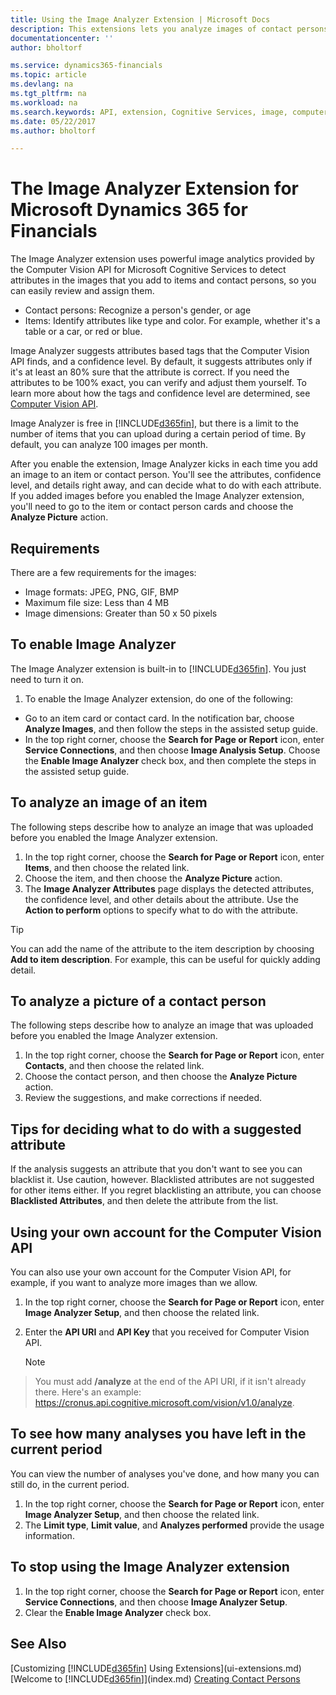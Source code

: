 ```yaml
---
title: Using the Image Analyzer Extension | Microsoft Docs
description: This extensions lets you analyze images of contact persons and items to find attributes, so you can quickly assign them in Financials.
documentationcenter: ''
author: bholtorf

ms.service: dynamics365-financials
ms.topic: article
ms.devlang: na
ms.tgt_pltfrm: na
ms.workload: na
ms.search.keywords: API, extension, Cognitive Services, image, computer vision, attribute, tag, recognition
ms.date: 05/22/2017
ms.author: bholtorf

---
```


# The Image Analyzer Extension for Microsoft Dynamics 365 for Financials
The Image Analyzer extension uses powerful image analytics provided by the Computer Vision API for Microsoft Cognitive Services to detect attributes in the images that you add to items and contact persons, so you can easily review and assign them. 
  
* Contact persons: Recognize a person's gender, or age  
* Items: Identify attributes like type and color. For example, whether it's a table or a car, or red or blue.  
  
Image Analyzer suggests attributes based tags that the Computer Vision API finds, and a confidence level. By default, it suggests attributes only if it's at least an 80% sure that the attribute is correct. If you need the attributes to be 100% exact, you can verify and adjust them yourself. To learn more about how the tags and confidence level are determined, see [Computer Vision API](https://azure.microsoft.com/en-us/services/cognitive-services/computer-vision/). 

Image Analyzer is free in [!INCLUDE[d365fin](includes/d365fin_md.md)], but there is a limit to the number of items that you can upload during a certain period of time. By default, you can analyze 100 images per month.

After you enable the extension, Image Analyzer kicks in each time you add an image to an item or contact person. You'll see the attributes, confidence level, and details right away, and can decide what to do with each attribute. If you added images before you enabled the Image Analyzer extension, you'll need to go to the item or contact person cards and choose the **Analyze Picture** action.   

## Requirements
There are a few requirements for the images:

* Image formats: JPEG, PNG, GIF, BMP
* Maximum file size: Less than 4 MB
* Image dimensions: Greater than 50 x 50 pixels

## To enable Image Analyzer
The Image Analyzer extension is built-in to [!INCLUDE[d365fin](includes/d365fin_md.md)]. You just need to turn it on.

1. To enable the Image Analyzer extension, do one of the following:
  
* Go to an item card or contact card. In the notification bar, choose **Analyze Images**, and then follow the steps in the assisted setup guide.  
* In the top right corner, choose the **Search for Page or Report** icon, enter **Service Connections**, and then choose **Image Analysis Setup**. Choose the **Enable Image Analyzer** check box, and then complete the steps in the assisted setup guide.  

## To analyze an image of an item
The following steps describe how to analyze an image that was uploaded before you enabled the Image Analyzer extension.  

1. In the top right corner, choose the **Search for Page or Report** icon, enter **Items**, and then choose the related link.  
2. Choose the item, and then choose the **Analyze Picture** action.  
3. The **Image Analyzer Attributes** page displays the detected attributes, the confidence level, and other details about the attribute. Use the **Action to perform** options to specify what to do with the attribute.  

> [!TIP]  
>   You can add the name of the attribute to the item description by choosing **Add to item description**. For example, this can be useful for quickly adding detail. 

## To analyze a picture of a contact person
The following steps describe how to analyze an image that was uploaded before you enabled the Image Analyzer extension.  

1. In the top right corner, choose the **Search for Page or Report** icon, enter **Contacts**, and then choose the related link.  
2. Choose the contact person, and then choose the **Analyze Picture** action.  
3. Review the suggestions, and make corrections if needed.  

## Tips for deciding what to do with a suggested attribute
 
If the analysis suggests an attribute that you don't want to see you can blacklist it. Use caution, however. Blacklisted attributes are not suggested for other items either. If you regret blacklisting an attribute, you can choose **Blacklisted Attributes**, and then delete the attribute from the list. 

## Using your own account for the Computer Vision API
You can also use your own account for the Computer Vision API, for example, if you want to analyze more images than we allow.  
  
1. In the top right corner, choose the **Search for Page or Report** icon, enter **Image Analyzer Setup**, and then choose the related link.  
2. Enter the **API URI** and **API Key** that you received for Computer Vision API.  
  
    > [!NOTE]  
>   You must add **/analyze** at the end of the API URI, if it isn't already there. Here's an example: <https://cronus.api.cognitive.microsoft.com/vision/v1.0/analyze>.

## To see how many analyses you have left in the current period
You can view the number of analyses you've done, and how many you can still do, in the current period.  
  
1. In the top right corner, choose the **Search for Page or Report** icon, enter **Image Analyzer Setup**, and then choose the related link.  
2. The **Limit type**, **Limit value**, and **Analyzes performed** provide the usage information.  

## To stop using the Image Analyzer extension
1. In the top right corner, choose the **Search for Page or Report** icon, enter **Service Connections**, and then choose **Image Analyzer Setup**.  
2. Clear the **Enable Image Analyzer** check box.  

## See Also
[Customizing [!INCLUDE[d365fin](includes/d365fin_md.md)] Using Extensions](ui-extensions.md)  
[Welcome to [!INCLUDE[d365fin](includes/d365fin_md.md)]](index.md)
[Creating Contact Persons](marketing-how-create-contact-persons.md)